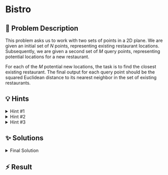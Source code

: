 # Bistro

## 📝 Problem Description

This problem asks us to work with two sets of points in a 2D plane. We are given an initial set of $N$ points, representing existing restaurant locations. Subsequently, we are given a second set of $M$ query points, representing potential locations for a new restaurant.

For each of the $M$ potential new locations, the task is to find the closest existing restaurant. The final output for each query point should be the squared Euclidean distance to its nearest neighbor in the set of existing restaurants.

## 💡 Hints

<details>
<summary>Hint #1</summary>
Consider the most straightforward approach. For a single potential new location, how would you find the distance to the closest existing restaurant? You would likely need to compare its distance to every single one of the $N$ existing locations. Now, consider that you have to repeat this process for all $M$ potential locations. What would be the total time complexity of this naive method? Is it efficient enough given the potential size of the input?
</details>
<details>
<summary>Hint #2</summary>
The problem of repeatedly finding the closest point in a fixed set to a series of query points is a classic computational geometry problem known as the **Nearest Neighbor Search**. A brute-force approach is often too slow. To speed this up, we can preprocess the initial set of $N$ points into a specialized data structure that organizes them spatially, allowing for much faster queries.
</details>
<details>
<summary>Hint #3</summary>
A powerful data structure for solving proximity problems on a set of points is the **Delaunay Triangulation**. After constructing a Delaunay triangulation from the set of existing restaurant locations, finding the nearest neighbor for any new query point becomes a very efficient operation. Libraries like the Computational Geometry Algorithms Library (CGAL) provide robust implementations of these geometric structures.
</details>

## ✨ Solutions

<details>
<summary>Final Solution</summary>
The core of this problem is to efficiently answer multiple nearest neighbor queries. We are given a set of $N$ points (existing restaurants) and a set of $M$ query points (potential new locations). For each query point, we need to find the point in the initial set that is closest to it.

### Brute-Force Approach (and why it's too slow)

A naive solution would be to iterate through all $N$ existing restaurants for each of the $M$ query points. This involves calculating $N \cdot M$ distances. With $N$ and $M$ up to $110,000$, this approach would have a time complexity of $O(N \cdot M)$, which is too slow and would not pass within the time limit.

### An Efficient Approach using Delaunay Triangulation

To solve this problem efficiently, we can preprocess the $N$ existing restaurant locations by building a spatial data structure. A **Delaunay Triangulation** is an excellent choice for this task.

1.  **Construction:** We first insert all $N$ points representing the existing restaurants into a Delaunay triangulation. This partitions the plane into triangles whose vertices are the input points. The construction itself is efficient.

2.  **Querying:** The key advantage of a Delaunay triangulation is that it enables very fast nearest neighbor searches. For any given query point, the structure can quickly identify the vertex (an existing restaurant) that is closest to it. This query operation is, on average, very fast, making the overall approach highly performant.

### Implementation with CGAL

The Computational Geometry Algorithms Library (CGAL) provides a robust and easy-to-use implementation of Delaunay triangulations.

*   **Data Types:** We use `CGAL::Exact_predicates_inexact_constructions_kernel` as our geometric kernel. This kernel is crucial because the input coordinates can be large (up to $2^{24}$). It uses exact arithmetic for geometric predicates (like orientation tests) to avoid errors and ensure the triangulation is constructed correctly, while using faster floating-point arithmetic for constructions and distance calculations. The squared distance calculation will be exact for integer coordinates up to $2^{24}$.
*   **Triangulation:** We use `CGAL::Delaunay_triangulation_2` to store the points of the existing restaurants.
*   **Algorithm:**
    1.  Read the $N$ existing restaurant locations and insert them into the `Triangulation` object.
    2.  For each of the $M$ potential new locations:
        a. Use the `t.nearest_vertex(query_point)` method to find a handle to the closest vertex in the triangulation.
        b. Retrieve the point associated with that vertex.
        c. Calculate the squared Euclidean distance between the query point and the found closest point using `CGAL::squared_distance`.
        d. Print the result.

This method reduces the complexity from the inefficient $O(N \cdot M)$ to roughly $O(N \log N + M \log N)$, which is well within the time limits.

```cpp
#include <iostream>
#include <vector>
#include <iomanip>

#include <CGAL/Exact_predicates_inexact_constructions_kernel.h>
#include <CGAL/Delaunay_triangulation_2.h>

// Define CGAL kernel and data types
using K = CGAL::Exact_predicates_inexact_constructions_kernel;
using Triangulation = CGAL::Delaunay_triangulation_2<K>;
using Point = K::Point_2;

void solve() {
  int n;
  std::cin >> n;
  if (n == 0) exit(0); // Terminate program if n is 0

  // Read existing restaurant locations
  std::vector<Point> restaurants(n);
  for (int i = 0; i < n; ++i) {
    long x, y; // Use long to handle large coordinates
    std::cin >> x >> y;
    restaurants[i] = Point(x, y);
  }

  // Construct the Delaunay triangulation from existing restaurant locations
  Triangulation t;
  t.insert(restaurants.begin(), restaurants.end());

  int m;
  std::cin >> m;
  
  // Set output to fixed-point notation for large numbers
  std::cout << std::setprecision(0) << std::fixed;

  // Process each query for a new restaurant location
  for (int i = 0; i < m; ++i) {
    long x, y;
    std::cin >> x >> y;
    Point query_point(x, y);

    // Find the nearest existing restaurant (vertex in the triangulation)
    Point closest_point = t.nearest_vertex(query_point)->point();
    
    // Compute and print the squared distance
    K::FT distance = CGAL::squared_distance(query_point, closest_point);
    std::cout << distance << std::endl;
  }
}

int main() {
  std::ios_base::sync_with_stdio(false);
  while (true) {
    solve();
  }
  return 0;
}
```
</details>

## ⚡ Result

```plaintext

```